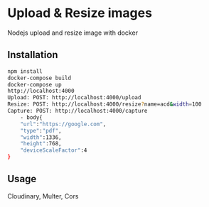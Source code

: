 # Upload & Resize images

Nodejs upload and resize image with docker

## Installation

```bash
npm install
docker-compose build
docker-compose up
http://localhost:4000
Upload: POST: http://localhost:4000/upload
Resize: POST: http://localhost:4000/resize?name=acd&width=100
Capture: POST: http://localhost:4000/capture
    - body{
    "url":"https://google.com",
    "type":"pdf",
    "width":1336,
    "height":768,
    "deviceScaleFactor":4
}
```

## Usage

Cloudinary, Multer, Cors
